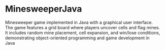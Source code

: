 # MinesweeperJava
Minesweeper game implemented in Java with a graphical user interface. The game features a grid board where players uncover cells and flag mines. It includes random mine placement, cell expansion, and win/lose conditions, demonstrating object-oriented programming and game development in Java
